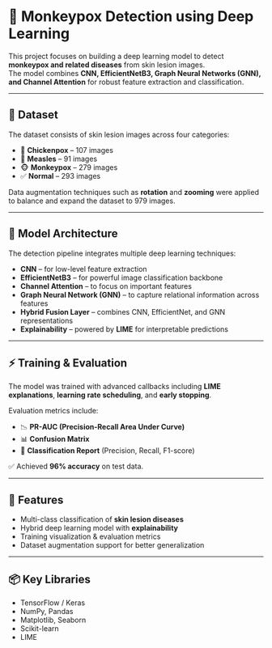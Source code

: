 # 🦠 Monkeypox Detection using Deep Learning  

This project focuses on building a deep learning model to detect **monkeypox and related diseases** from skin lesion images.  
The model combines **CNN, EfficientNetB3, Graph Neural Networks (GNN), and Channel Attention** for robust feature extraction and classification.  

---

## 📂 Dataset  

The dataset consists of skin lesion images across four categories:  

- 🐔 **Chickenpox** – 107 images  
- 🔴 **Measles** – 91 images  
- 🐵 **Monkeypox** – 279 images  
- ✅ **Normal** – 293 images  

Data augmentation techniques such as **rotation** and **zooming** were applied to balance and expand the dataset to 979 images.  

---

## 🧠 Model Architecture  

The detection pipeline integrates multiple deep learning techniques:  

- **CNN** – for low-level feature extraction  
- **EfficientNetB3** – for powerful image classification backbone  
- **Channel Attention** – to focus on important features  
- **Graph Neural Network (GNN)** – to capture relational information across features  
- **Hybrid Fusion Layer** – combines CNN, EfficientNet, and GNN representations  
- **Explainability** – powered by **LIME** for interpretable predictions  

---

## ⚡ Training & Evaluation  

The model was trained with advanced callbacks including **LIME explanations**, **learning rate scheduling**, and **early stopping**.  

Evaluation metrics include:  

- 📉 **PR-AUC (Precision-Recall Area Under Curve)**  
- 📊 **Confusion Matrix**  
- 📑 **Classification Report** (Precision, Recall, F1-score)  

✅ Achieved **96% accuracy** on test data.  

---

## 🚀 Features  

- Multi-class classification of **skin lesion diseases**  
- Hybrid deep learning model with **explainability**  
- Training visualization & evaluation metrics  
- Dataset augmentation support for better generalization  

---

## 📦 Key Libraries  

- TensorFlow / Keras  
- NumPy, Pandas  
- Matplotlib, Seaborn  
- Scikit-learn  
- LIME  

